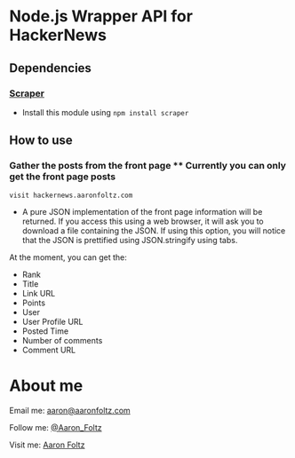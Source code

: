 # Node.js Wrapper API for HackerNews

## Dependencies
### [Scraper](https://github.com/mape/node-scraper)
* Install this module using `npm install scraper`
	

## How to use

### Gather the posts from the front page ** Currently you can only get the front page posts
	visit hackernews.aaronfoltz.com
	
* A pure JSON implementation of the front page information will be returned.  If you access this using a web browser, it will ask you to download a file containing the JSON.  If using this option, you will notice that the JSON is prettified using JSON.stringify using tabs.
	

At the moment, you can get the:

* Rank
* Title
* Link URL
* Points
* User
* User Profile URL
* Posted Time
* Number of comments
* Comment URL
	
# About me

Email me: [aaron@aaronfoltz.com](mailto:aaron@aaronfoltz.com)

Follow me: [@Aaron_Foltz](http://twitter.com/Aaron_Foltz)

Visit me: [Aaron Foltz](http://www.aaronfoltz.com)